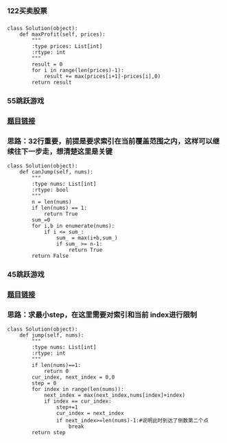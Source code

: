 ### 122买卖股票
###
###
```
class Solution(object):
    def maxProfit(self, prices):
        """
        :type prices: List[int]
        :rtype: int
        """
        result = 0
        for i in range(len(prices)-1):
            result += max(prices[i+1]-prices[i],0)
        return result
```

### 55跳跃游戏
### [题目链接](https://leetcode.cn/problems/jump-game/submissions/)
### 思路：32行重要，前提是要求索引在当前覆盖范围之内，这样可以继续往下一步走，想清楚这里是关键
```
class Solution(object):
    def canJump(self, nums):
        """
        :type nums: List[int]
        :rtype: bool
        """
        n = len(nums)
        if len(nums) == 1:
            return True
        sum_=0
        for i,b in enumerate(nums):
            if i <= sum_:
                sum_ = max(i+b,sum_)
                if sum_ >= n-1:
                    return True
        return False
```

### 45跳跃游戏
### [题目链接](https://leetcode.cn/problems/jump-game-ii/submissions/)
### 思路：求最小step，在这里需要对索引和当前 index进行限制
```
class Solution(object):
    def jump(self, nums):
        """
        :type nums: List[int]
        :rtype: int
        """
        if len(nums)==1:
            return 0
        cur_index, next_index = 0,0
        step = 0
        for index in range(len(nums)):
            next_index = max(next_index,nums[index]+index)
            if index == cur_index:
                step+=1
                cur_index = next_index
                if next_index>=len(nums)-1:#说明此时到达了倒数第二个点
                    break
        return step

```